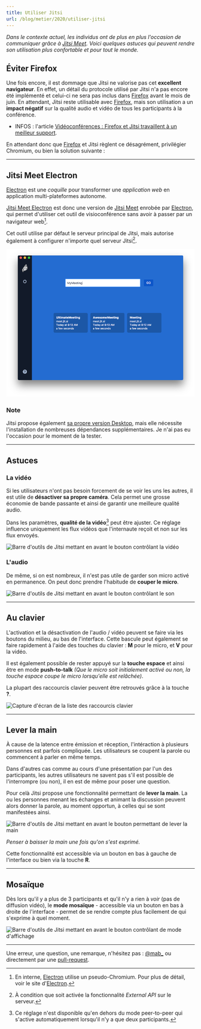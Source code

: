 ```yaml
---
title: Utiliser Jitsi
url: /blog/metier/2020/utiliser-jitsi
---
```


*Dans le contexte actuel, les individus ont de plus en plus l'occasion de communiquer grâce à
[Jitsi Meet][]. Voici quelques astuces qui peuvent rendre son utilisation
plus confortable et pour tout le monde.*

## Éviter Firefox

Une fois encore, il est dommage que Jitsi ne valorise pas cet **excellent navigateur**.
En effet, un détail du protocole utilisé par Jitsi n'a pas encore été implémenté et celui-ci 
ne sera pas inclus dans [Firefox][] avant le mois de juin. En attendant, Jitsi
reste utilisable avec [Firefox][], mais son utilisation a un **impact négatif** sur la
qualité audio et vidéo de tous les participants à la conférence.

+ INFOS : l'article [Vidéoconférences : Firefox et Jitsi
travaillent à un meilleur support][nextinpact].

En attendant donc que [Firefox][] et Jitsi règlent ce désagrément, privilégier
Chromium, ou bien la solution suivante :

[nextinpact]: https://www.nextinpact.com/brief/videoconferences---firefox-et-jitsi-travaillent-a-un-meilleur-support-11906.htm

----

## Jitsi Meet Electron

[Electron][] est une *coquille* pour transformer une *application web*
en application multi-plateformes autonome.

[Jitsi Meet Electron](https://github.com/jitsi/jitsi-meet-electron) est donc une
version de [Jitsi Meet][] enrobée par [Electron][], qui permet d'utiliser cet
outil de visioconférence sans avoir à passer par un navigateur web[^1].

Cet outil utilise par défaut le serveur principal de Jitsi, mais autorise
également à configurer n'importe quel serveur Jitsi[^2].

![Aperçu de l'interface de Jitsi Meet Electron](https://raw.githubusercontent.com/jitsi/jitsi-meet-electron/master/screenshot.png)

### Note

Jitsi propose également [sa propre version Desktop][jitsi-desktop], mais
elle nécessite l'installation de nombreuses dépendances supplémentaires. Je
n'ai pas eu l'occasion pour le moment de la tester.

----

## Astuces

### La vidéo

Si les utilisateurs n'ont pas besoin forcement de se voir les uns les autres, il est utile de
**désactiver sa propre caméra**. Cela permet une grosse économie de bande
passante et ainsi de garantir une meilleure qualité audio.

Dans les paramètres, **qualité de la vidéo**[^3] peut être ajuster. Ce réglage
influence uniquement les flux vidéos que l'internaute reçoit et non sur les flux
envoyés.

![Barre d'outils de Jitsi mettant en avant le bouton contrôlant la vidéo](https://res.cloudinary.com/ma-b/image/upload/v1588171292/blog-posts/video_xh7dld.png)

### L'audio

De même, si on est nombreux, il n'est pas utile de garder son micro activé en
permanence. On peut donc prendre l'habitude de **couper le micro**.

![Barre d'outils de Jitsi mettant en avant le bouton contrôlant le son](https://res.cloudinary.com/ma-b/image/upload/v1588171292/blog-posts/audio_hppmcs.png)

----

## Au clavier

L'activation et la désactivation de l'audio / vidéo peuvent se faire via les
boutons du milieu, au bas de l'interface. Cette bascule peut également se
faire rapidement à l'aide des touches du clavier : **M** pour le micro, et **V**
pour la vidéo.

Il est également possible de rester appuyé sur la **touche espace** et ainsi
être en mode **push-to-talk** *(Que le micro soit initialement activé ou non,
la touche espace coupe le micro lorsqu'elle est relâchée)*.

La plupart des raccourcis clavier peuvent être retrouvés grâce à la touche **?**.

![Capture d'écran de la liste des raccourcis clavier](https://res.cloudinary.com/ma-b/image/upload/v1587574895/blog-posts/clavier_hw7vpp.png)

----

## Lever la main

À cause de la latence entre émission et réception, l'intéraction à plusieurs personnes est parfois compliquée. Les utilisateurs se coupent la parole ou commencent à parler
en même temps.

Dans d'autres cas comme au cours d'une présentation par l'un des participants, les autres utilisateurs ne savent pas s'il est possible de l'interrompre (ou non), il en est de même pour poser une
question.

Pour celà Jitsi propose une fonctionnalité permettant de **lever la main**. La ou les
personnes menant les échanges et animant la discussion peuvent alors donner la
parole, au moment opportun, à celles qui se sont manifestées ainsi.

![Barre d'outils de Jitsi mettant en avant le bouton permettant de lever la main](https://res.cloudinary.com/ma-b/image/upload/v1588171292/blog-posts/leverlamain_hmfieu.png)

*Penser à baisser la main une fois qu'on s'est exprimé.*

Cette fonctionnalité est accessible via un bouton en bas à gauche de
l'interface ou bien via la touche **R**.

----

## Mosaïque

Dès lors qu'il y a plus de 3 participants et qu'il n'y a rien à *voir* (pas de
diffusion vidéo), le **mode mosaïque** - accessible via un bouton en bas à
droite de l'interface - permet de se rendre compte plus facilement de qui
s'exprime à quel moment.

![Barre d'outils de Jitsi mettant en avant le bouton contrôlant de mode d'affichage](https://res.cloudinary.com/ma-b/image/upload/v1588171292/blog-posts/mosaique_qm4ta1.png)

[^1]: En interne, [Electron][] utilise un pseudo-Chromium.
      Pour plus de détail, voir le site d'[Electron][].

[^2]: À condition que soit activée la fonctionnalité *External API* sur le
      serveur.

[^3]: Ce réglage n'est disponible qu'en dehors du mode peer-to-peer qui s'active
      automatiquement lorsqu'il n'y a que deux participants.

[Electron]: https://www.electronjs.org/
[Firefox]: https://www.mozilla.org/fr/firefox/features/
[Jitsi Meet]: https://meet.jit.si/
[jitsi-desktop]: https://desktop.jitsi.org/Main/Download

----

Une erreur, une question, une remarque, n'hésitez pas :
[@mab_](https://twitter.com/mab_) ou directement par une
[pull-request](https://github.com/makinacorpus/blog-posts/blob/master/utiliser-jitsi.md).
